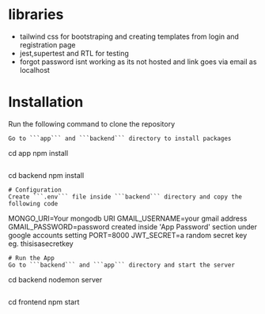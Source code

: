 # libraries

- tailwind css for bootstraping and creating templates from login and registration page
- jest,supertest and RTL for testing
- forgot password isnt working as its not hosted and link goes via email as localhost

# Installation

Run the following command to clone the repository

````
Go to ```app``` and ```backend``` directory to install packages
````

cd app
npm install

```

```

cd backend
npm install

````
# Configuration
Create ```.env``` file inside ```backend``` directory and copy the following code

````

MONGO_URI=Your mongodb URI
GMAIL_USERNAME=your gmail address
GMAIL_PASSWORD=password created inside 'App Password' section under google accounts setting
PORT=8000
JWT_SECRET=a random secret key eg. thisisasecretkey

````
# Run the App
Go to ```backend``` and ```app``` directory and start the server
````

cd backend
nodemon server

```

```

cd frontend
npm start

```

```
